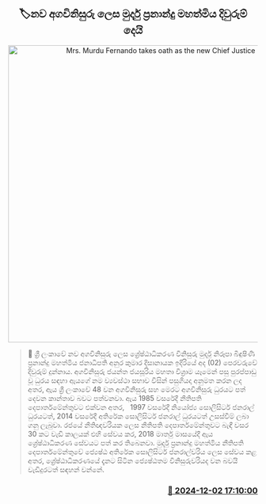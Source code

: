 <p align='center'><b><h2 align='center' title='Mrs. Murdu Fernando takes oath as the new Chief Justice'>🏷නව අගවිනිසුරු ලෙස මුර්දු ප්‍රනාන්දු මහත්මිය දිවුරුම් දෙයි</h2></b></p>
<p align='center'><img src='https://helakuru.sgp1.cdn.digitaloceanspaces.com/esana/images/lib/murdu-fernando.jpg' width='600' alt='Mrs. Murdu Fernando takes oath as the new Chief Justice'></p>

>📝 ශ්‍රී ලංකාවේ නව අගවිනිසුරු ලෙස ශ්‍රේෂ්ඨාධිකරණ විනිසුරු මුර්දු නිරූපා බිඳුෂිණි ප්‍රනාන්දු මහත්මිය ජනාධිපති අනුර කුමාර දිසානායක ඉදිරියේ අද (02) පෙරවරුවේ දිවුරුම් දුන්නාය.
අගවිනිසුරු ජයන්ත ජයසූරිය මහතා විශ්‍රාම යෑමෙන් පසු පුරප්පාඩු වූ ධුරය සඳහා ඇයගේ නම ව්‍යවස්ථා සභාව විසින් පසුගියදා අනුමත කරන ලද අතර, ඇය ශ්‍රී ලංකාවේ 48 වන අගවිනිසුරු සහ මෙරට අගවිනිසුරු ධුරයට පත් දෙවන කාන්තාව බවට පත්වනවා.
ඇය 1985 වසරේදී නීතිපති දෙපාර්තමේන්තුවට එක්වන අතර,   1997 වසරේදී නියෝජ්‍ය සොලිසිටර් ජනරාල් ධුරයටත්, 2014 වසරේදී අතිරේක සොලිසිටර් ජනරාල් ධුරයටත් උසස්වීම් ලබා ගනු ලැබුවා.
රජයේ නීතිඥවරියක ලෙස නීතිපති දෙපාර්තමේන්තුවට බැඳී වසර 30 කට වැඩි කාලයක් එහි සේවය කර, 2018 මාර්තු මාසයේදී ඇය ශ්‍රේෂ්ඨාධිකරණ සේවයට පත් කර තිබෙනවා.
මුර්දු ප්‍රනාන්දු මහත්මිය නීතිපති දෙපාර්තමේන්තුවේ ජ්‍යෙෂ්ඨ අතිරේක සොලිසිටර් ජනරාල්වරිය ලෙස සේවය කළ අතර, ශ්‍රේෂ්ඨාධිකරණයේ දැනට සිටින ජ්‍යෙෂ්ඨතම විනිසුරුවරියද වන බවයි වැඩිදුරටත් සඳහන් වන්නේ. 


<h3 align='right'><a href='https://www.helakuru.lk/esana/p/105597/'>📅 2024-12-02 17:10:00</a></h3>
